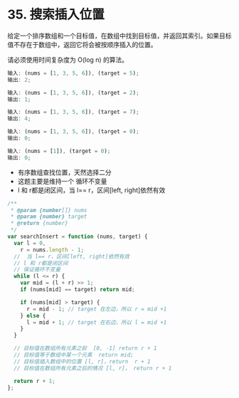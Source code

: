 # 35. 搜索插入位置

给定一个排序数组和一个目标值，在数组中找到目标值，并返回其索引。如果目标值不存在于数组中，返回它将会被按顺序插入的位置。

请必须使用时间复杂度为 O(log n) 的算法。

```js
输入: (nums = [1, 3, 5, 6]), (target = 5);
输出: 2;

输入: (nums = [1, 3, 5, 6]), (target = 2);
输出: 1;

输入: (nums = [1, 3, 5, 6]), (target = 7);
输出: 4;

输入: (nums = [1, 3, 5, 6]), (target = 0);
输出: 0;

输入: (nums = [1]), (target = 0);
输出: 0;
```
- 有序数组查找位置，天然选择二分
- 这题主要是维持一个 循环不变量
- l 和 r都是闭区间，当 l== r，区间[left, right]依然有效
```js
/**
 * @param {number[]} nums
 * @param {number} target
 * @return {number}
 */
var searchInsert = function (nums, target) {
  var l = 0,
    r = nums.length - 1;
  //  当 l== r，区间[left, right]依然有效
  // l 和 r都是闭区间
  // 保证循环不变量
  while (l <= r) {
    var mid = (l + r) >> 1;
    if (nums[mid] == target) return mid;

    if (nums[mid] > target) {
      r = mid - 1; // target 在左边，所以 r = mid +1
    } else {
      l = mid + 1; // target 在右边，所以 l = mid +1
    }
  }

  // 目标值在数组所有元素之前  [0, -1] return r + 1
  // 目标值等于数组中某一个元素  return mid;
  // 目标值插入数组中的位置 [l, r]，return  r + 1
  // 目标值在数组所有元素之后的情况 [l, r]， return r + 1

  return r + 1;
};
```
